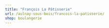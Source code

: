 ```yaml
---
title: "François La Pâtisserie"
url: /aulnay-sous-bois/francois-la-patisserie/
shop: boulangerie
---
```

